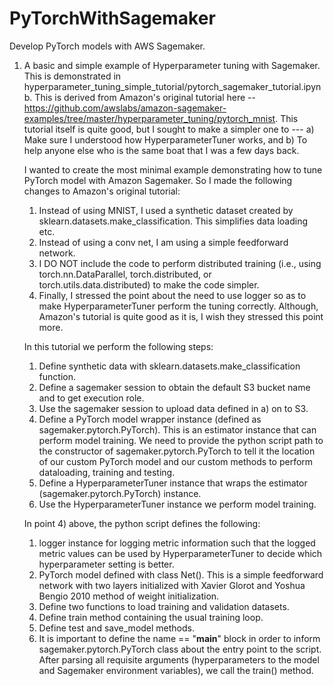 # PyTorchWithSagemaker
Develop PyTorch models with AWS Sagemaker. 

1. A basic and simple example of Hyperparameter tuning with Sagemaker. 
   This is demonstrated in hyperparameter_tuning_simple_tutorial/pytorch_sagemaker_tutorial.ipynb. This is derived from Amazon's original tutorial here -- https://github.com/awslabs/amazon-sagemaker-examples/tree/master/hyperparameter_tuning/pytorch_mnist. This tutorial itself is quite good, but I sought to make a simpler one to --- a) Make sure I understood how HyperparameterTuner works, and b) To help anyone else who is the same boat that I was a few days back. 
   
   I wanted to create the most minimal example demonstrating how to tune PyTorch model with Amazon Sagemaker. So I made the following changes to Amazon's original tutorial: 
   1. Instead of using MNIST, I used a synthetic dataset created by sklearn.datasets.make_classification. This simplifies data loading etc.  
   2. Instead of using a conv net, I am using a simple feedforward network. 
   3. I DO NOT include the code to perform distributed training (i.e., using torch.nn.DataParallel, torch.distributed, or torch.utils.data.distributed) to make the code simpler. 
   4. Finally, I stressed the point about the need to use logger so as to make HyperparameterTuner perform the tuning correctly. Although, Amazon's tutorial is quite good as it is, I wish they stressed this point more. 
   
   
   In this tutorial we perform the following steps: 
   1) Define synthetic data with sklearn.datasets.make_classification function. 
   2) Define a sagemaker session to obtain the default S3 bucket name and to get execution role. 
   3) Use the sagemaker session to upload data defined in a) on to S3. 
   4) Define a PyTorch model wrapper instance (defined as sagemaker.pytorch.PyTorch). This is an estimator instance that can perform model training. We need to provide the python script path to the constructor of sagemaker.pytorch.PyTorch to tell it the location of our custom PyTorch model and our custom methods to perform dataloading, training and testing. 
   5) Define a HyperparameterTuner instance that wraps the estimator (sagemaker.pytorch.PyTorch) instance. 
   6) Use the HyperparameterTuner instance we perform model training. 
   
   In point 4) above, the python script defines the following: 
   1) logger instance for logging metric information such that the logged metric values can be used by HyperparameterTuner to decide which hyperparameter setting is better.  
   2) PyTorch model defined with class Net(). This is a simple feedforward network with two layers initialized with Xavier Glorot and Yoshua Bengio 2010 method of weight initialization.   
   3) Define two functions to load training and validation datasets. 
   4) Define train method containing the usual training loop. 
   5) Define test and save_model methods.  
   6) It is important to define the name == "__main__" block in order to inform sagemaker.pytorch.PyTorch class about the entry point to the script. After parsing all requisite arguments (hyperparameters to the model and Sagemaker environment variables), we call the train() method. 
   
   


